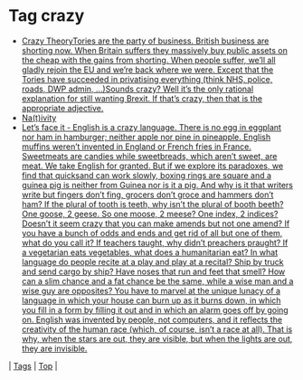 <!--
title: Tag crazy
date: 2020-06-28T15:26:58.947Z
tags:
-->
# Tag crazy

 * [Crazy TheoryTories are the party of business. British business are shorting now. When Britain suffers they massively buy public assets on the cheap with the gains from shorting. When people suffer, we’ll all gladly rejoin the EU and we’re back where we were. Except that the Tories have succeeded in privatising everything (think NHS, police, roads, DWP admin, …)Sounds crazy? Well it’s the only rational explanation for still wanting Brexit. If that’s crazy, then that is the appropriate adjective.](175310758669.md)
 * [Na(t)ivity](70678306002.md)
 * [Let’s face it - English is a crazy language. There is no egg in eggplant nor ham in hamburger; neither apple nor pine in pineapple. English muffins weren’t invented in England or French fries in France. Sweetmeats are candies while sweetbreads, which aren’t sweet, are meat. We take English for granted. But if we explore its paradoxes, we find that quicksand can work slowly, boxing rings are square and a guinea pig is neither from Guinea nor is it a pig. And why is it that writers write but fingers don’t fing, grocers don’t groce and hammers don’t ham? If the plural of tooth is teeth, why isn’t the plural of booth beeth? One goose, 2 geese. So one moose, 2 meese? One index, 2 indices? Doesn’t it seem crazy that you can make amends but not one amend? If you have a bunch of odds and ends and get rid of all but one of them, what do you call it? If teachers taught, why didn’t preachers praught? If a vegetarian eats vegetables, what does a humanitarian eat? In what language do people recite at a play and play at a recital? Ship by truck and send cargo by ship? Have noses that run and feet that smell? How can a slim chance and a fat chance be the same, while a wise man and a wise guy are opposites? You have to marvel at the unique lunacy of a language in which your house can burn up as it burns down, in which you fill in a form by filling it out and in which an alarm goes off by going on. English was invented by people, not computers, and it reflects the creativity of the human race (which, of course, isn’t a race at all). That is why, when the stars are out, they are visible, but when the lights are out, they are invisible.](72008050684.md)

| [Tags](tags.md) | [Top](index.md) |
